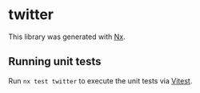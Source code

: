 # twitter

This library was generated with [Nx](https://nx.dev).

## Running unit tests

Run `nx test twitter` to execute the unit tests via [Vitest](https://vitest.dev/).
